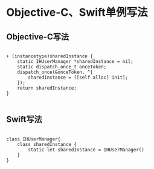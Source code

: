 # Objective-C、Swift单例写法

## Objective-C写法
<pre>
<code>
+ (instancetype)sharedInstance {
    static IHUserManager *sharedInstance = nil;
    static dispatch_once_t onceToken;
    dispatch_once(&onceToken, ^{
        sharedInstance = [[self alloc] init];
    });
    return sharedInstance;
}
</code>
</pre>

## Swift写法
<pre>
<code>
class IHUserManager{
    class sharedInstance {
        static let sharedInstance = IHUserManager()
    }
}
</code>
</pre>

